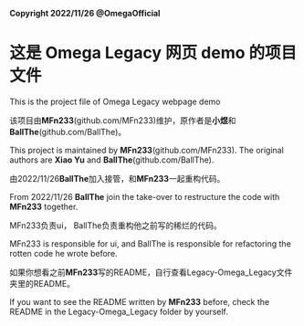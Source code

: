 **Copyright 2022/11/26 @OmegaOfficial**

# 这是 Omega Legacy 网页 demo 的项目文件

This is the project file of Omega Legacy webpage demo

该项目由**MFn233**(github.com/MFn233)维护，原作者是**小煜**和**BallThe**(github.com/BallThe)。

This project is maintained by **MFn233**(github.com/MFn233). The original authors are **Xiao Yu** and **BallThe**(github.com/BallThe).

由2022/11/26**BallThe**加入接管，和**MFn233**一起重构代码。

From 2022/11/26 **BallThe** join the take-over to restructure the code with **MFn233** together.

MFn233负责ui， BallThe负责重构他之前写的稀烂的代码。

MFn233 is responsible for ui, and BallThe is responsible for refactoring the rotten code he wrote before.

如果你想看之前**MFn233**写的README，自行查看Legacy-Omega_Legacy文件夹里的README。

If you want to see the README written by **MFn233** before, check the README in the Legacy-Omega_Legacy folder by yourself.
